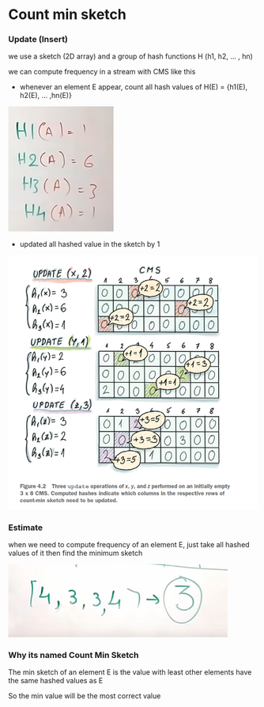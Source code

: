 # Count min sketch


### Update (Insert)

we use a sketch (2D array) and a group of hash functions H (h1, h2, ... , hn)

we can compute frequency in a stream with CMS like this

- whenever an element E appear, count all hash values of H(E) = {h1(E), h2(E), ... ,hn(E)}

![](2023-06-13-16-16-59.png)

- updated all hashed value in the sketch by 1

![](2023-06-13-16-16-20.png)


### Estimate

when we need to compute frequency of an element E, just take all hashed values of it then find the minimum sketch

![](2023-06-13-16-18-34.png)


### Why its named Count Min Sketch

The min sketch of an element E is the value with least other elements have the same hashed values as E

So the min value will be the most correct value

